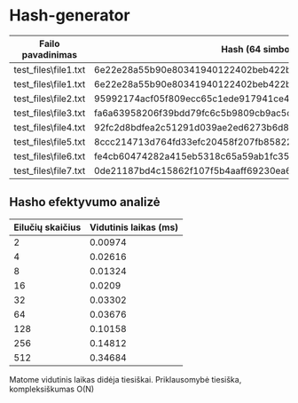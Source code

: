 # Hash-generator

| Failo pavadinimas          | Hash (64 simbolių hex)                                                      |
|----------------------------|-----------------------------------------------------------------------------|
| test_files\file1.txt       | 6e22e28a55b90e80341940122402beb422bf3570a8116c7e8c1b647554fa8b88            |
| test_files\file1.txt       | 6e22e28a55b90e80341940122402beb422bf3570a8116c7e8c1b647554fa8b88            |
| test_files\file2.txt       | 95992174acf05f809ecc65c1ede917941ce469381e2ff8dc27190e4798a0491e            |
| test_files\file3.txt       | fa6a63958206f39bdd79fc6c5b9809cb9ac5c168a28003cb38546805ccdc9bcf            |
| test_files\file4.txt       | 92fc2d8bdfea2c51291d039ae2ed6273b6d86e879694419122f9bcf2aac59167            |
| test_files\file5.txt       | 8ccc214713d764fd33efc20458f207fb85822013f906d025be7e348384a3a413            |
| test_files\file6.txt       | fe4cb60474282a415eb5318c65a59ab1fc35c9ae875bd43fa7db707f483b8ec1            |
| test_files\file7.txt       | 0de21187bd4c15862f107f5b4aaff69230ea6e9b19bb80946100795e88c00888            |

## Hasho efektyvumo analizė
 
| Eilučių skaičius | Vidutinis laikas (ms) |
|------------------|-----------------------|
| 2                | 0.00974               |
| 4                | 0.02616               |
| 8                | 0.01324               |
| 16               | 0.0209                |
| 32               | 0.03302               |
| 64               | 0.03676               |
| 128              | 0.10158               |
| 256              | 0.14812               |
| 512              | 0.34684               |

Matome vidutinis laikas didėja tiesiškai. Priklausomybė tiesiška, kompleksiškumas O(N)


